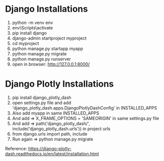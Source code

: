 # Django Installations
1. python -m venv env
2. env\Scripts\activate
3. pip install django
4. django-admin startproject myproject
5. cd myproject
6. python manage.py startapp myapp
7. python manage.py migrate
8. python manage.py runserver
9. open in browser: http://127.0.0.1:8000/

# Django Plotly Installations

1. pip install django_plotly_dash
2. open settings.py file and add 'django_plotly_dash.apps.DjangoPlotlyDashConfig' in INSTALLED_APPS 
3. Also add myapp in same INSTALLED_APPS 
4. And add => X_FRAME_OPTIONS = 'SAMEORIGIN' in same settings.py file
5. And add => path('django_plotly_dash/', include('django_plotly_dash.urls')) in project urls
6. from django.urls import path, include
7. Run again => python manage.py migrate

Reference: https://django-plotly-dash.readthedocs.io/en/latest/installation.html